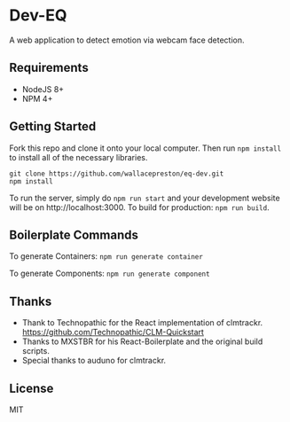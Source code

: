 # Dev-EQ

A web application to detect emotion via webcam face detection.

## Requirements
* NodeJS 8+
* NPM 4+

## Getting Started
Fork this repo and clone it onto your local computer. Then run `npm install` to install all of the necessary libraries.
```
git clone https://github.com/wallacepreston/eq-dev.git
npm install
```

To run the server, simply do `npm run start` and your development website will be on http://localhost:3000.
To build for production: `npm run build`.

## Boilerplate Commands
To generate Containers:
`npm run generate container`

To generate Components:
`npm run generate component`

## Thanks

- Thank to Technopathic for the React implementation of clmtrackr. https://github.com/Technopathic/CLM-Quickstart
- Thanks to MXSTBR for his React-Boilerplate and the original build scripts.
- Special thanks to auduno for clmtrackr.

## License
MIT
